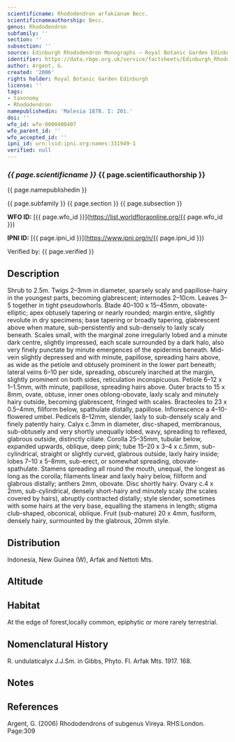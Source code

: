 ```yaml
---
scientificname: Rhododendron arfakianum Becc.
scientificnameauthorship: Becc.
genus: Rhododendron
subfamily: ''
section: ''
subsection: ''
source: Edinburgh Rhododendron Monographs – Royal Botanic Garden Edinburgh
identifier: https://data.rbge.org.uk/service/factsheets/Edinburgh_Rhododendron_Monographs.xhtml
author: Argent, G.
created: '2006'
rights holder: Royal Botanic Garden Edinburgh
license: ''
tags:
- taxonomy
- Rhododendron
namepublishedin: 'Malesia 1878. I: 201.'
doi: ''
wfo_id: wfo-0000400407
wfo_parent_id: ''
wfo_accepted_id: ''
ipni_id: urn:lsid:ipni.org:names:331949-1
verified: null
---
```

### _{{ page.scientificname }}_ {{ page.scientificauthorship }}
 {{ page.namepublishedin }}

{{ page.subfamily }} {{ page.section }} {{ page.subsection }}

**WFO ID:** [{{ page.wfo_id }}](https://list.worldfloraonline.org/{{ page.wfo_id }})

**IPNI ID:** [{{ page.ipni_id }}](https://www.ipni.org/n/{{ page.ipni_id }})

Verified by: {{ page.verified }}



## Description
Shrub to 2.5m. Twigs 2–3mm in diameter, sparsely scaly and papillose-hairy in the youngest parts, becoming glabrescent; internodes 2–10cm. Leaves 3–5 together in tight pseudowhorls. Blade 40–100 x 15–45mm, obovate-elliptic; apex obtusely tapering or nearly rounded; margin entire, slightly revolute in dry specimens; base tapering or broadly tapering, glabrescent above when mature, sub-persistently and sub-densely to laxly scaly beneath. Scales small, with the marginal zone irregularly lobed and a minute dark centre, slightly impressed, each scale surrounded by a dark halo, also very finely punctate by minute emergences of the epidermis beneath. Mid-vein slightly depressed and with minute, papillose, spreading hairs above, as wide as the petiole and obtusely prominent in the lower part beneath; lateral veins 6–10 per side, spreading, obscurely inarched at the margin, slightly prominent on both sides, reticulation inconspicuous. Petiole 6–12 x 1–1.5mm, with minute, papillose, spreading hairs above. Outer bracts to 15 x 8mm, ovate, obtuse, inner ones oblong-obovate, laxly scaly and minutely hairy outside, becoming glabrescent, fringed with scales. Bracteoles to 23 x 0.5–4mm, filiform below, spathulate distally, papillose. Inflorescence a 4–10-flowered umbel. Pedicels 8–12mm, slender, laxly to sub-densely scaly and finely patently hairy. Calyx c.3mm in diameter, disc-shaped, membranous, sub-obtusely and very shortly unequally lobed, wavy, spreading to reflexed, glabrous outside, distinctly ciliate. Corolla 25–35mm, tubular below, expanded upwards, oblique, deep pink; tube 15–20 x 3–4 x c.5mm, sub-cylindrical, straight or slightly curved, glabrous outside, laxly hairy inside; lobes 7–10 x 5–8mm, sub-erect, or somewhat spreading, obovate-spathulate. Stamens spreading all round the mouth, unequal, the longest as long as the corolla; filaments linear and laxly hairy below, filiform and glabrous distally; anthers 2mm, obovate. Disc shortly hairy. Ovary c.4 x 2mm, sub-cylindrical, densely short-hairy and minutely scaly (the scales covered by hairs), abruptly contracted distally; style slender, sometimes with some hairs at the very base, equalling the stamens in length; stigma club-shaped, obconical, oblique. Fruit (sub-mature) 20 x 4mm, fusiform, densely hairy, surmounted by the glabrous, 20mm style.

## Distribution
Indonesia, New Guinea (W), Arfak and Nettoti Mts.

## Altitude


## Habitat
At the edge of forest,locally common, epiphytic or more rarely terrestrial.

## Nomenclatural History
R. undulaticalyx J.J.Sm. in Gibbs, Phyto. Fl. Arfak Mts. 1917. 168.
                       
## Notes


## References

Argent, G. (2006) Rhododendrons of subgenus Vireya. RHS:London. Page:309
